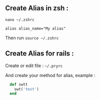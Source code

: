 ## Create Alias in zsh :

`nano ~/.zshrc`

`alias alias_name="My alias"`

Then run `source ~/.zshrc`



## Create Alias for rails :

Create or edit file : `~/.pryrc`

And create your method for alias, example :

```ruby
  def swtt
    swt('test')
  end
```
